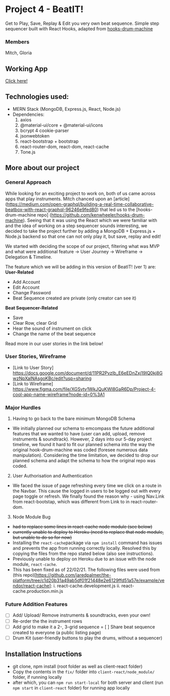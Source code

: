 # Project 4 - BeatIT!
Get to Play, Save, Replay & Edit you very own beat sequence.
Simple step sequencer built with React Hooks, adapted from [hooks-drum-machine](https://github.com/kenwheeler/hooks-drum-machine)

### Members
Mitch, Gloria

## Working App
[Click here!](https://sei26-project4.herokuapp.com/)
  
## Technologies used:
- MERN Stack (MongoDB, Express.js, React, Node.js)
- Dependencies: 
  1. axios
  2. @material-ui/core + @material-ui/icons
  3. bcrypt
  4 cookie-parser
  5. jsonwebtoken
  6. react-bootstrap + bootstrap
  7. react-router-dom, react-dom, react-cache
  8. Tone.js
    
## More about our project
### General Approach
While looking for an exciting project to work on, both of us came across apps that play instruments. 
Mitch chanced upon an [article] (https://medium.com/open-graphql/building-a-real-time-collaborative-beatbox-with-react-graphql-96246e9fed80) that led us to the [hooks-drum-machine repo] (https://github.com/kenwheeler/hooks-drum-machine). Seeing that it was using the React which we were familiar with and the idea of working on a step sequencer sounds interesting, we decided to take the project further by adding a MongoDB + Express.js + Node.js backend so that one can not only play it, but save, replay and edit!

We started with deciding the scope of our project, filtering what was MVP and what were additional feature -> User Journey -> Wireframe -> Delegation & Timeline.

The feature which we will be adding in this version of BeatIT! (ver 1) are:
**User-Related**
  - Add Account
  - Edit Account
  - Change Password
  - Beat Sequence created are private (only creator can see it)
  
**Beat Sequencer-Related**
  - Save
  - Clear Row, clear Grid
  - Hear the sound of instrument on click
  - Change the name of the beat sequence
    
Read more in our user stories in the link below!
    
### User Stories, Wireframe
- [Link to User Story] https://docs.google.com/document/d/11PR2Pvzlb_E6eEDnZxj19IQ0kj8GwzNpXalNAsgoKBc/edit?usp=sharing
- [Link to Wireframe]  https://www.figma.com/file/XGSvtv1WkJQuKWl8GaR6Dp/Project-4-cool-app-name-wireframe?node-id=0%3A1

### Major Hurdles
1.  Having to go back to the bare minimum MongoDB Schema
- We initially planned our schema to emcompass the future additional features that we wanted to have (user can add, upload, remove instruments & soundtrack). However, 2 days into our 5-day project timeline, we found it hard to fit our planned schema into the way the original hook-drum-machine was coded (foresee numerous data manipulation). Considering the time limitation, we decided to drop our planned schema and adapt the schema to how the original repo was coded.

2. User Authorisation and Authentication 
- We faced the issue of page refreshing every time we click on a route in the Navbar. This cause the logged in users to be logged out with every page toggle or refresh.
We finally found the reason why - using Nav.Link from react-bootstap, which was different from Link to in react-router-dom. 

3. Node Module Bug
- ~~had to replace some lines in react-cache node module (see below)~~
- ~~currently unable to deploy to Heroku (need to replace that node module, but unable to do so for now)~~
- Installing the `react-cache`package via `npm install` command has issues and prevents the app from running correctly locally. Resolved this by copying the files from the repo stated below (also see instructions).
- Previously unable to deploy on Heroku due to an issue with the node module, `react-cache`.
- This has been fixed as of 22/02/21. The following files were used from (this repo)[https://github.com/jaredpalmer/the-platform/tree/c1d20b31a49ab5df01f21448e2e6129ffd51a57e/example/vendor/react-cache]:
  i. react-cache.development.js
  ii. react-cache.production.min.js
    
### Future Addition Features
- [ ] Add/ Upload/ Remove instruments & soundtracks, even your own!
- [ ] Re-order the the instrument rows
- [ ] Add grid to make it a 2-, 3-grid sequence
= [ ] Share beat sequence created to everyone (a public listing page)
- [ ] Drum Kit (user-friendly buttons to play the drums, without a sequencer)

## Installation Instructions
 - git clone, npm install (root folder as well as client-react folder)
 - Copy the contents in the `fix/` folder into `client-react/node_module/` folder, if running locally
 - after which, you can `npm run start-local` for both server and client (run `npm start` in `client-react` folder) for running app locally
